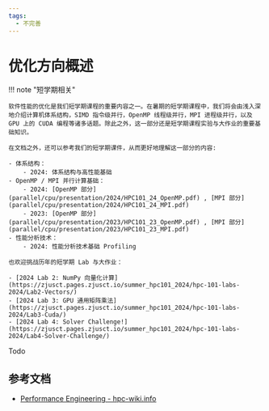 ```yaml
---
tags:
  - 不完善
---
```


# 优化方向概述

!!! note "短学期相关"

    软件性能的优化是我们短学期课程的重要内容之一。在暑期的短学期课程中，我们将会由浅入深地介绍计算机体系结构，SIMD 指令级并行，OpenMP 线程级并行，MPI 进程级并行，以及 GPU 上的 CUDA 编程等诸多话题。除此之外，这一部分还是短学期课程实验与大作业的重要基础知识。

    在文档之外，还可以参考我们的短学期课件，从而更好地理解这一部分的内容:

    - 体系结构：
        - 2024: 体系结构与高性能基础
    - OpenMP / MPI 并行计算基础：
        - 2024: [OpenMP 部分](parallel/cpu/presentation/2024/HPC101_24_OpenMP.pdf) , [MPI 部分](parallel/cpu/presentation/2024/HPC101_24_MPI.pdf)
        - 2023: [OpenMP 部分](parallel/cpu/presentation/2023/HPC101_23_OpenMP.pdf) , [MPI 部分](parallel/cpu/presentation/2023/HPC101_23_MPI.pdf)
    - 性能分析技术：
        - 2024: 性能分析技术基础 Profiling

    也欢迎挑战历年的短学期 Lab 与大作业：

    - [2024 Lab 2: NumPy 向量化计算](https://zjusct.pages.zjusct.io/summer_hpc101_2024/hpc-101-labs-2024/Lab2-Vectors/)
    - [2024 Lab 3: GPU 通用矩阵乘法](https://zjusct.pages.zjusct.io/summer_hpc101_2024/hpc-101-labs-2024/Lab3-Cuda/)
    - [2024 Lab 4: Solver Challenge!](https://zjusct.pages.zjusct.io/summer_hpc101_2024/hpc-101-labs-2024/Lab4-Solver-Challenge/)

Todo

## 参考文档

- [Performance Engineering - hpc-wiki.info](https://hpc-wiki.info/hpc/Performance_Engineering)

